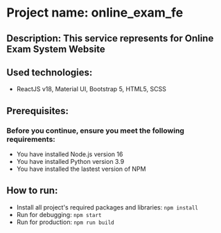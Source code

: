 # Project name: online_exam_fe
## Description: This service represents for Online Exam System Website
## Used technologies:
- ReactJS v18, Material UI, Bootstrap 5, HTML5, SCSS
## Prerequisites:
### Before you continue, ensure you meet the following requirements:
- You have installed Node.js version 16
- You have installed Python version 3.9
- You have installed the lastest version of NPM
## How to run:
- Install all project's required packages and libraries: ```npm install```
- Run for debugging: ```npm start```
- Run for production: ```npm run build```